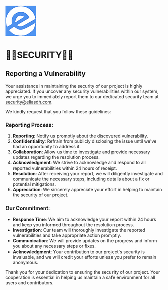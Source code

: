 ![logo](/Images/logo.png)
# 💙🤍SECURITY🤍💙

## Reporting a Vulnerability

Your assistance in maintaining the security of our project is highly appreciated. If you uncover any security vulnerabilities within our system, we urge you to immediately report them to our dedicated security team at [security@eliasdh.com](mailto:security@eliasdh.com).

We kindly request that you follow these guidelines:

### Reporting Process:

1. **Reporting**: Notify us promptly about the discovered vulnerability.
2. **Confidentiality**: Refrain from publicly disclosing the issue until we've had an opportunity to address it.
3. **Collaboration**: Allow us time to investigate and provide necessary updates regarding the resolution process.
4. **Acknowledgment**: We strive to acknowledge and respond to all reported vulnerabilities within 24 hours of receipt.
5. **Resolution**: After receiving your report, we will diligently investigate and communicate the necessary steps, including details about a fix or potential mitigations.
6. **Appreciation**: We sincerely appreciate your effort in helping to maintain the security of our project.

### Our Commitment:

- **Response Time**: We aim to acknowledge your report within 24 hours and keep you informed throughout the resolution process.
- **Investigation**: Our team will thoroughly investigate the reported vulnerabilities and take appropriate action promptly.
- **Communication**: We will provide updates on the progress and inform you about any necessary steps or fixes.
- **Acknowledgment**: Your contribution to our project's security is invaluable, and we will credit your efforts unless you prefer to remain anonymous.

Thank you for your dedication to ensuring the security of our project. Your cooperation is essential in helping us maintain a safe environment for all users and contributors.
